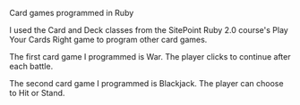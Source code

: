 Card games programmed in Ruby

I used the Card and Deck classes from the SitePoint Ruby 2.0 course's Play Your Cards Right game to program other card games.

The first card game I programmed is War. The player clicks to continue after each battle.

The second card game I programmed is Blackjack. The player can choose to Hit or Stand.
